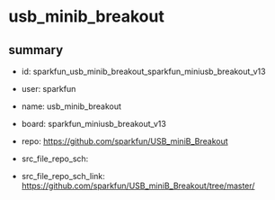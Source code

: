 # usb_minib_breakout
 
## summary 
* id: sparkfun_usb_minib_breakout_sparkfun_miniusb_breakout_v13
* user: sparkfun
* name: usb_minib_breakout
* board: sparkfun_miniusb_breakout_v13
* repo: https://github.com/sparkfun/USB_miniB_Breakout



* src_file_repo_sch: 
* src_file_repo_sch_link: https://github.com/sparkfun/USB_miniB_Breakout/tree/master/




